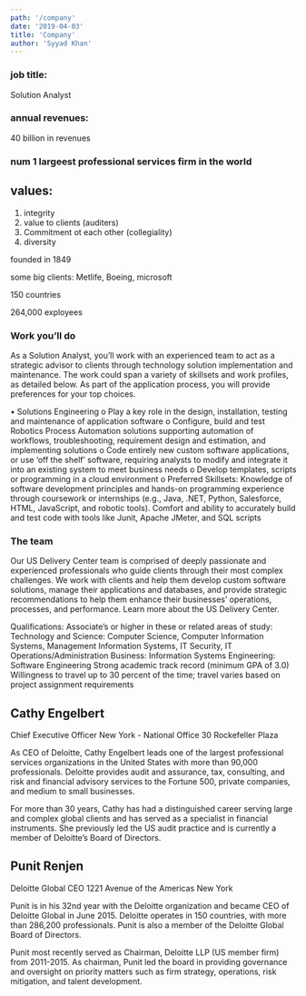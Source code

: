 ```yaml
---
path: '/company'
date: '2019-04-03'
title: 'Company'
author: 'Syyad Khan'
---
```


### job title:

Solution Analyst

### annual revenues:

40 billion in revenues

### num 1 largeest professional services firm in the world

## values:

1. integrity
2. value to clients (auditers)
3. Commitment ot each other (collegiality)
4. diversity

founded in 1849

some big clients: Metlife, Boeing, microsoft

150 countries

264,000 exployees

### Work you’ll do

As a Solution Analyst, you’ll work with an experienced team to act as a strategic advisor to clients through technology solution implementation and maintenance. The work could span a variety of skillsets and work profiles, as detailed below. As part of the application process, you will provide preferences for your top choices.

• Solutions Engineering
o Play a key role in the design, installation, testing and maintenance of application software
o Configure, build and test Robotics Process Automation solutions supporting automation of workflows, troubleshooting, requirement design and estimation, and implementing solutions
o Code entirely new custom software applications, or use ‘off the shelf’ software, requiring analysts to modify and integrate it into an existing system to meet business needs
o Develop templates, scripts or programming in a cloud environment
o Preferred Skillsets: Knowledge of software development principles and hands-on programming experience through coursework or internships (e.g., Java, .NET, Python, Salesforce, HTML, JavaScript, and robotic tools). Comfort and ability to accurately build and test code with tools like Junit, Apache JMeter, and SQL scripts

### The team

Our US Delivery Center team is comprised of deeply passionate and experienced professionals who guide clients through their most complex challenges. We work with clients and help them develop custom software solutions, manage their applications and databases, and provide strategic recommendations to help them enhance their businesses’ operations, processes, and performance. Learn more about the US Delivery Center.

Qualifications:
Associate’s or higher in these or related areas of study:
Technology and Science: Computer Science, Computer Information Systems, Management Information Systems, IT Security, IT Operations/Administration
Business: Information Systems
Engineering: Software Engineering
Strong academic track record (minimum GPA of 3.0)
Willingness to travel up to 30 percent of the time; travel varies based on project assignment requirements

## Cathy Engelbert

Chief Executive Officer
New York - National Office
30 Rockefeller Plaza

As CEO of Deloitte, Cathy Engelbert leads one of the largest professional services organizations in the United States with more than 90,000 professionals. Deloitte provides audit and assurance, tax, consulting, and risk and financial advisory services to the Fortune 500, private companies, and medium to small businesses.

For more than 30 years, Cathy has had a distinguished career serving large and complex global clients and has served as a specialist in financial instruments. She previously led the US audit practice and is currently a member of Deloitte’s Board of Directors.

## Punit Renjen

Deloitte Global CEO
1221 Avenue of the Americas
New York

Punit is in his 32nd year with the Deloitte organization and became CEO of Deloitte Global in June 2015. Deloitte operates in 150 countries, with more than 286,200 professionals. Punit is also a member of the Deloitte Global Board of Directors.

Punit most recently served as Chairman, Deloitte LLP (US member firm) from 2011-2015. As chairman, Punit led the board in providing governance and oversight on priority matters such as firm strategy, operations, risk mitigation, and talent development.
